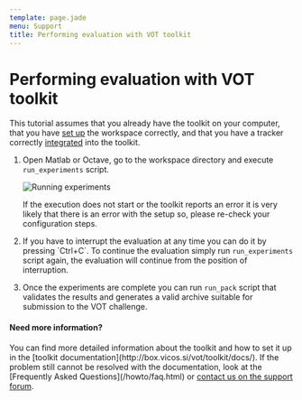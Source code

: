 ```yaml
---
template: page.jade
menu: Support
title: Performing evaluation with VOT toolkit
---
```


# Performing evaluation with VOT toolkit

This tutorial assumes that you already have the toolkit on your computer, that you have [set up](workspace.html) the workspace correctly, and that you have a tracker correctly [integrated](integration.html) into the toolkit.

1. Open Matlab or Octave, go to the workspace directory and execute `run_experiments` script.

    <div class="screenshot"><img src="/howto/img/perfeval/31.png" alt="Running experiments"/></div>

    If the execution does not start or the toolkit reports an error it is very likely that there is an error with the setup so, please re-check your configuration steps.

2. If you have to interrupt the evaluation at any time you can do it by pressing ´Ctrl+C´. To continue the evaluation simply run `run_experiments` script again, the evaluation will continue from the position of interruption.

3. Once the experiments are complete you can run `run_pack` script that validates the results and generates a valid archive suitable for submission to the VOT challenge.

<div class="alert alert-info" role="alert">
<div class="icon-left"><i class="glyphicon glyphicon-question-sign hugeicon"></i> </div>
<h4>Need more information?</h4>
You can find more detailed information about the toolkit and how to set it up in the [toolkit documentation](http://box.vicos.si/vot/toolkit/docs/). If the problem still cannot be resolved with the documentation, look at the [Frequently Asked Questions](/howto/faq.html) or <a href="https://groups.google.com/forum/?hl=en#!forum/votchallenge-help"> contact us on the support forum</a>.
</div>


